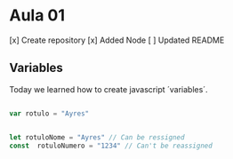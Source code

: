 # Aula 01

[x] Create repository
[x] Added Node
[ ] Updated README

## Variables
Today we learned how to create javascript ´variables´.

```Javascript

var rotulo = "Ayres"

```


```Javascript

let rotuloNome = "Ayres" // Can be ressigned
const  rotuloNumero = "1234" // Can't be reassigned

```